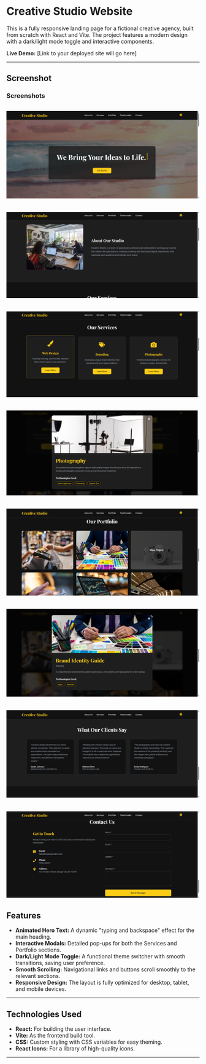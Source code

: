 # Creative Studio Website

This is a fully responsive landing page for a fictional creative agency, built from scratch with React and Vite. The project features a modern design with a dark/light mode toggle and interactive components.

**Live Demo:** [Link to your deployed site will go here]

---

## Screenshot

### Screenshots

![Screenshot 1](./public/1.png)
---
![Screenshot 2](./public/2.png)
---
![Screenshot 3](./public/3.png)
---
![Screenshot 4](./public/4.png)
---
![Screenshot 5](./public/5.png)
---
![Screenshot 6](./public/6.png)
---
![Screenshot 7](./public/7.png)
---
![Screenshot 8](./public/8.png)
---

## Features

-   **Animated Hero Text:** A dynamic "typing and backspace" effect for the main heading.
-   **Interactive Modals:** Detailed pop-ups for both the Services and Portfolio sections.
-   **Dark/Light Mode Toggle:** A functional theme switcher with smooth transitions, saving user preference.
-   **Smooth Scrolling:** Navigational links and buttons scroll smoothly to the relevant sections.
-   **Responsive Design:** The layout is fully optimized for desktop, tablet, and mobile devices.

---

## Technologies Used

-   **React:** For building the user interface.
-   **Vite:** As the frontend build tool.
-   **CSS:** Custom styling with CSS variables for easy theming.
-   **React Icons:** For a library of high-quality icons.

---
